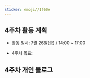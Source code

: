 ```yaml
---
sticker: emoji//1f60e
---
```

## 4주차 활동 계획

- 활동 일시: 7월 26일(금) / 14:00 ~ 17:00

- 4주차 목표: 

## 4주차 개인 블로그